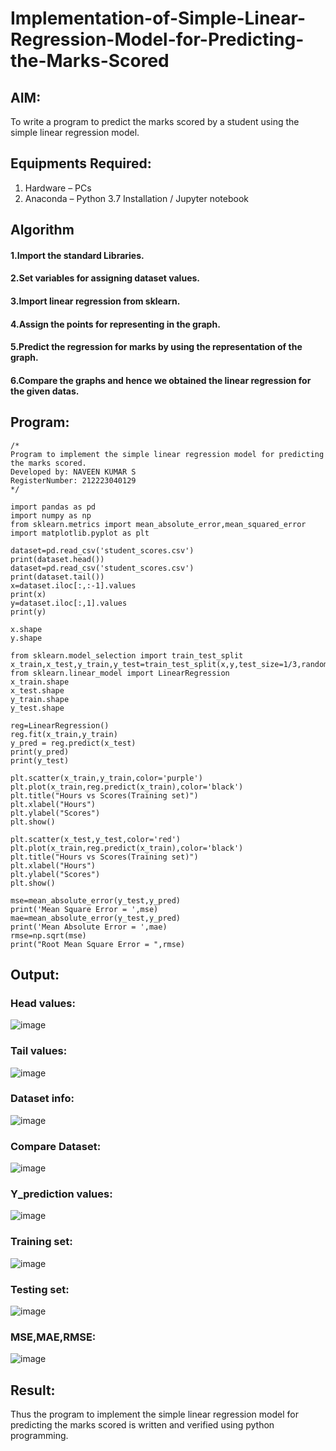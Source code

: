 # Implementation-of-Simple-Linear-Regression-Model-for-Predicting-the-Marks-Scored

## AIM:
To write a program to predict the marks scored by a student using the simple linear regression model.

## Equipments Required:
1. Hardware – PCs
2. Anaconda – Python 3.7 Installation / Jupyter notebook

## Algorithm
#### 1.Import the standard Libraries. 
#### 2.Set variables for assigning dataset values. 
#### 3.Import linear regression from sklearn. 
#### 4.Assign the points for representing in the graph. 
#### 5.Predict the regression for marks by using the representation of the graph. 
#### 6.Compare the graphs and hence we obtained the linear regression for the given datas.

## Program:
```
/*
Program to implement the simple linear regression model for predicting the marks scored.
Developed by: NAVEEN KUMAR S
RegisterNumber: 212223040129
*/
```
```
import pandas as pd
import numpy as np
from sklearn.metrics import mean_absolute_error,mean_squared_error
import matplotlib.pyplot as plt

dataset=pd.read_csv('student_scores.csv')
print(dataset.head())
dataset=pd.read_csv('student_scores.csv')
print(dataset.tail())
x=dataset.iloc[:,:-1].values
print(x)
y=dataset.iloc[:,1].values
print(y)

x.shape
y.shape

from sklearn.model_selection import train_test_split
x_train,x_test,y_train,y_test=train_test_split(x,y,test_size=1/3,random_state=0)
from sklearn.linear_model import LinearRegression
x_train.shape
x_test.shape
y_train.shape
y_test.shape

reg=LinearRegression()
reg.fit(x_train,y_train)
y_pred = reg.predict(x_test)
print(y_pred)
print(y_test)

plt.scatter(x_train,y_train,color='purple')
plt.plot(x_train,reg.predict(x_train),color='black')
plt.title("Hours vs Scores(Training set)")
plt.xlabel("Hours")
plt.ylabel("Scores")
plt.show()

plt.scatter(x_test,y_test,color='red')
plt.plot(x_train,reg.predict(x_train),color='black')
plt.title("Hours vs Scores(Training set)")
plt.xlabel("Hours")
plt.ylabel("Scores")
plt.show()

mse=mean_absolute_error(y_test,y_pred)
print('Mean Square Error = ',mse)
mae=mean_absolute_error(y_test,y_pred)
print('Mean Absolute Error = ',mae)
rmse=np.sqrt(mse)
print("Root Mean Square Error = ",rmse)

```

## Output:
### Head values:
![image](https://github.com/user-attachments/assets/4b0410bd-8c39-4893-8cb5-a8b2e05dfebb)

### Tail values:
![image](https://github.com/user-attachments/assets/8962fd15-5563-41f9-9b63-2d29649868a0)

### Dataset info:
![image](https://github.com/user-attachments/assets/8046d6a2-8e01-44bb-b2d2-fbba326508a9)

### Compare Dataset:
![image](https://github.com/user-attachments/assets/78a70fd7-c860-41c9-817c-aea4ae038e89)

### Y_prediction values:
![image](https://github.com/user-attachments/assets/62ec82af-c1c1-49ef-b304-395e015f05aa)

### Training set:
![image](https://github.com/user-attachments/assets/b4842eec-52be-4dbd-9480-84a049327451)

### Testing set:
![image](https://github.com/user-attachments/assets/903a1336-f5fb-4dad-ad90-7c59c80b37c3)

### MSE,MAE,RMSE:
![image](https://github.com/user-attachments/assets/d5d3501e-6219-4654-a510-3cafba26ce38)



## Result:
Thus the program to implement the simple linear regression model for predicting the marks scored is written and verified using python programming.
